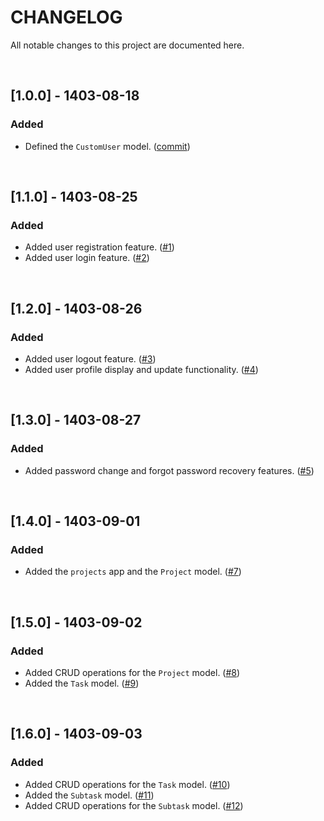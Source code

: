 # CHANGELOG

All notable changes to this project are documented here.

<br>

## [1.0.0] - 1403-08-18
### Added
- Defined the `CustomUser` model. ([commit](https://github.com/Hanie-Yekta/BootCamp_FinalProject/commit/7f262cf42f3857507d1583b3e2bd3923ddc2d815))

<br>

## [1.1.0] - 1403-08-25
### Added
- Added user registration feature. ([#1](https://github.com/Hanie-Yekta/BootCamp_FinalProject/pull/1))
- Added user login feature. ([#2](https://github.com/Hanie-Yekta/BootCamp_FinalProject/pull/2))

<br>

## [1.2.0] - 1403-08-26
### Added
- Added user logout feature. ([#3](https://github.com/Hanie-Yekta/BootCamp_FinalProject/pull/3))
- Added user profile display and update functionality. ([#4](https://github.com/Hanie-Yekta/BootCamp_FinalProject/pull/4))

<br>

## [1.3.0] - 1403-08-27
### Added
- Added password change and forgot password recovery features. ([#5](https://github.com/Hanie-Yekta/BootCamp_FinalProject/pull/5))

<br>

## [1.4.0] - 1403-09-01
### Added
- Added the `projects` app and the `Project` model. ([#7](https://github.com/Hanie-Yekta/BootCamp_FinalProject/pull/7))

<br>

## [1.5.0] - 1403-09-02
### Added
- Added CRUD operations for the `Project` model. ([#8](https://github.com/Hanie-Yekta/BootCamp_FinalProject/pull/8))
- Added the `Task` model. ([#9](https://github.com/Hanie-Yekta/BootCamp_FinalProject/pull/9))

<br>

## [1.6.0] - 1403-09-03
### Added
- Added CRUD operations for the `Task` model. ([#10](https://github.com/Hanie-Yekta/BootCamp_FinalProject/pull/10))
- Added the `Subtask` model. ([#11](https://github.com/Hanie-Yekta/BootCamp_FinalProject/pull/11))
- Added CRUD operations for the `Subtask` model. ([#12](https://github.com/Hanie-Yekta/BootCamp_FinalProject/pull/12))